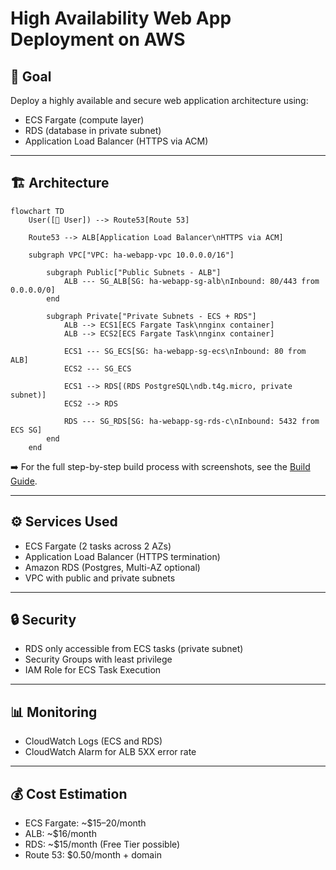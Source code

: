 # High Availability Web App Deployment on AWS

## 🎯 Goal
Deploy a highly available and secure web application architecture using:
- ECS Fargate (compute layer)
- RDS (database in private subnet)
- Application Load Balancer (HTTPS via ACM)

---

## 🏗️ Architecture

```mermaid
flowchart TD
    User([👤 User]) --> Route53[Route 53]

    Route53 --> ALB[Application Load Balancer\nHTTPS via ACM]
    
    subgraph VPC["VPC: ha-webapp-vpc 10.0.0.0/16"]
        
        subgraph Public["Public Subnets - ALB"]
            ALB --- SG_ALB[SG: ha-webapp-sg-alb\nInbound: 80/443 from 0.0.0.0/0]
        end

        subgraph Private["Private Subnets - ECS + RDS"]
            ALB --> ECS1[ECS Fargate Task\nnginx container]
            ALB --> ECS2[ECS Fargate Task\nnginx container]
            
            ECS1 --- SG_ECS[SG: ha-webapp-sg-ecs\nInbound: 80 from ALB]
            ECS2 --- SG_ECS
            
            ECS1 --> RDS[(RDS PostgreSQL\ndb.t4g.micro, private subnet)]
            ECS2 --> RDS

            RDS --- SG_RDS[SG: ha-webapp-sg-rds-c\nInbound: 5432 from ECS SG]
        end
    end
```
➡️ For the full step-by-step build process with screenshots, see the [Build Guide](./docs/BUILD.md).

---

## ⚙️ Services Used
- ECS Fargate (2 tasks across 2 AZs)
- Application Load Balancer (HTTPS termination)
- Amazon RDS (Postgres, Multi-AZ optional)
- VPC with public and private subnets

---

## 🔒 Security
- RDS only accessible from ECS tasks (private subnet)
- Security Groups with least privilege
- IAM Role for ECS Task Execution

---

## 📊 Monitoring
- CloudWatch Logs (ECS and RDS)
- CloudWatch Alarm for ALB 5XX error rate

---

## 💰 Cost Estimation
- ECS Fargate: ~$15–20/month
- ALB: ~$16/month
- RDS: ~$15/month (Free Tier possible)
- Route 53: $0.50/month + domain

